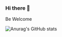 
### Hi there 👋
  Be Welcome



![Anurag's GitHub stats](https://github-readme-stats.vercel.app/api?username=Edsts&show_icons=true&count_private=true)









